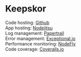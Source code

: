 Keepskor
========

Code hosting: [Github](https://github.com/jasonmorganson/Keepskor)  
App hosting: [Nodejitsu](http://keepskor.jit.su)  
Log management: [Papertrail](http://papertrailapp.com)  
Error management: [Exceptional.io](http://www.exceptional.io)  
Performance monitoring: [NodeFly](http://nodefly.com)  
Code coverage: [Coveralls.io](https://coveralls.io/jasonmorganson/keepskor)  

